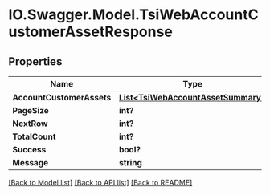 # IO.Swagger.Model.TsiWebAccountCustomerAssetResponse
## Properties

Name | Type | Description | Notes
------------ | ------------- | ------------- | -------------
**AccountCustomerAssets** | [**List&lt;TsiWebAccountAssetSummary&gt;**](TsiWebAccountAssetSummary.md) |  | [optional] 
**PageSize** | **int?** |  | [optional] 
**NextRow** | **int?** |  | [optional] 
**TotalCount** | **int?** |  | [optional] 
**Success** | **bool?** |  | [optional] 
**Message** | **string** |  | [optional] 

[[Back to Model list]](../README.md#documentation-for-models) [[Back to API list]](../README.md#documentation-for-api-endpoints) [[Back to README]](../README.md)

